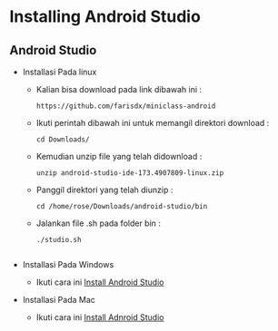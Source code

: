 # Installing Android Studio
## Android Studio

- Installasi Pada linux 
    
    - Kalian bisa download pada link dibawah ini :
        ````asd
        https://github.com/farisdx/miniclass-android
    - Ikuti perintah dibawah ini untuk memangil direktori download : 
        ````qwe
        cd Downloads/
    - Kemudian unzip file yang telah didownload :
        ````aasd
        unzip android-studio-ide-173.4907809-linux.zip
    - Panggil direktori yang telah diunzip : 
        ````qwe
        cd /home/rose/Downloads/android-studio/bin
    -  Jalankan file .sh pada folder bin :
        ````asdf
        ./studio.sh
     
- Installasi Pada Windows
    - Ikuti cara ini [Install Android Studio](https://medium.com/@edwinrevolver/cara-install-android-studio-23a7c5a32f43)

- Installasi Pada Mac
    - Ikuti cara ini [Install Adnroid Studio](https://hdorgeval.gitbooks.io/setup-your-mac-to-develop-nativescript-apps/content/install-android-studio-on-mac-os-x.html)